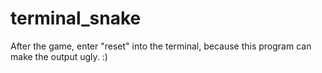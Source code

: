 # terminal_snake
After the game, enter "reset" into the terminal, because this program can make the output ugly.
:)
